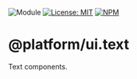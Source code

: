 ![Module](https://img.shields.io/badge/%40platform-ui.text-%23EA4E7E.svg)
[![License: MIT](https://img.shields.io/badge/License-MIT-blue.svg)](https://opensource.org/licenses/MIT)
[![NPM](https://img.shields.io/npm/v/@platform/ui.text.svg?colorB=blue&style=flat)](https://www.npmjs.com/package/@platform/ui.text)

# @platform/ui.text
Text components.

